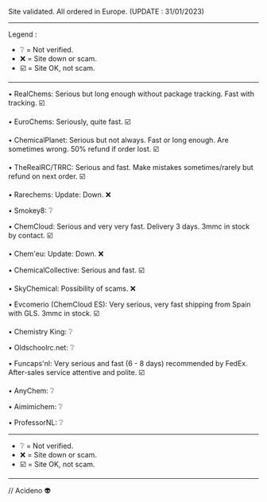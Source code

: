 Site validated. All ordered in Europe. (UPDATE : 31/01/2023)

___________________________________________________________________________________________________________________

Legend :

 * ❔  = Not verified.
 * ❌  = Site down or scam.
 * ☑️  = Site OK, not scam.
 
____________________________________________________________________________________________________________________

• RealChems: Serious but long enough without package tracking. Fast with tracking. ☑️

 • EuroChems: Seriously, quite fast. ☑️

 • ChemicalPlanet: Serious but not always. Fast or long enough. Are sometimes wrong. 50% refund if order lost. ☑️

 • TheRealRC/TRRC: Serious and fast. Make mistakes sometimes/rarely but refund on next order. ☑️

 • Rarechems: Update: Down. ❌

 • Smokey8: ❔

 • ChemCloud: Serious and very very fast.  Delivery 3 days. 3mmc in stock by contact. ☑️

 • Chem'eu: Update: Down. ❌

 • ChemicalCollective: Serious and fast. ☑️

 • SkyChemical: Possibility of scams. ❌

 • Evcomerio (ChemCloud ES): Very serious, very fast shipping from Spain with GLS. 3mmc in stock. ☑️

 • Chemistry King: ❔

 • Oldschoolrc.net: ❔

 • Funcaps'nl: Very serious and fast (6 - 8 days) recommended by FedEx. After-sales service attentive and polite. ☑️

 • AnyChem: ❔

 • Aimimichem: ❔
 
 • ProfessorNL: ❔

_________________________________________________________________________________________________________________________

 * ❔  = Not verified.
 * ❌  = Site down or scam.
 * ☑️  = Site OK, not scam.
_________________________________________________________________________________________________________________________

// Acideno 👽
